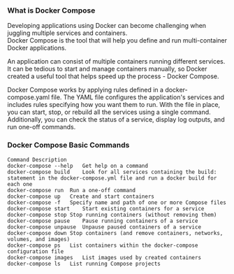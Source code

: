 ### What is Docker Compose
Developing applications using Docker can become challenging when juggling multiple services and containers.<br>
Docker Compose is the tool that will help you define and run multi-container Docker applications.<br>

An application can consist of multiple containers running different services. It can be tedious to start and 
manage containers manually, so Docker created a useful tool that helps speed up the process - Docker Compose.
<br>

Docker Compose works by applying rules defined in a docker-compose.yaml file. The YAML file configures the 
application's services and includes rules specifying how you want them to run. With the file in place, you can start, 
stop, or rebuild all the services using a single command. Additionally, you can check the status of a service, 
display log outputs, and run one-off commands.

### Docker Compose Basic Commands

```commandline
Command	Description
docker-compose --help	Get help on a command
docker-compose build	Look for all services containing the build: statement in the docker-compose.yml file and run a docker build for each one
docker-compose run	Run a one-off command
docker-compose up	Create and start containers
docker-compose -f 	Specify name and path of one or more Compose files
docker-compose start	Start existing containers for a service
docker-compose stop	Stop running containers (without removing them)
docker-compose pause	Pause running containers of a service
docker-compose unpause	Unpause paused containers of a service
docker-compose down	Stop containers (and remove containers, networks, volumes, and images)
docker-compose ps	List containers within the docker-compose configuration file
docker-compose images	List images used by created containers
docker-compose ls	List running Compose projects
```
